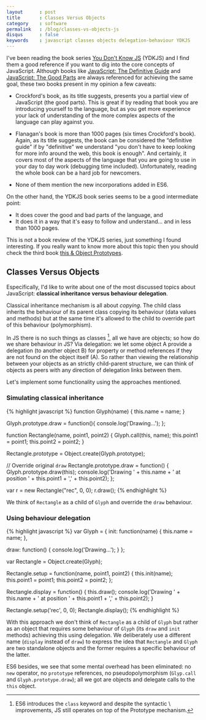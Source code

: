 ```yaml
---
layout      : post
title       : Classes Versus Objects
category    : software
permalink   : /blog/classes-vs-objects-js
disqus      : false
keywords    : javascript classes objects delegation-behaviour YDKJS
---
```


I've been reading the book series [You Don't Know JS] (YDKJS) and I find them
a good reference if you want to dig into the core concepts of JavaScript.
Although books like [JavaScript: The Definitive Guide] and
[JavaScript: The Good Parts] are always referenced for achieving
the same goal, these two books present in my opinion a few caveats:

  - Crockford's book, as its title suggests, presents you
    a partial view of JavaScript (the good parts). This is great if by
    reading that book you are introducing yourself to the language,
    but as you get more experience your lack of understanding of
    the more complex aspects of the language can play against you.

  - Flanagan's book is more than 1000 pages (six times Crockford's book).
    Again, as its title suggests, the book can be considered the
    “definitive guide” if by "definitive" we understand "you don't have
    to keep looking for more info around the web, this book is enough".
    And certainly, it covers most of the aspects of the language
    that you are going to use in your day to day work (debugging time
    included). Unfortunately, reading the whole book can be a hard job
    for newcomers.

  - None of them mention the new incorporations added in ES6.

On the other hand, the YDKJS book series seems to be a good intermediate
point:
  - It does cover the good and bad parts of the language, and
  - It does it in a way that it's easy to follow and understand... and
    in less than 1000 pages.

This is not a book review of the YDKJS series, just
something I found interesting. If you really want to know more about this
topic then you should check the third book [this & Object Prototypes].

## Classes Versus Objects
Especifically, I'd like to write about one of the most discussed topics
about JavaScript: **classical inheritance versus behaviour delegation**.

Classical inheritance mechanism is all about *copying*. The child class
inherits the behaviour of its parent class copying its behaviour (data values and
methods) but at the same time it's allowed to the child to override part of this
behaviour (polymorphism).

In JS there is no such things as classes [^1], all we have are objects;
so how do we share behaviour in JS? Via delegation: we let some object A provide
a delegation (to another object B) for property or method references if they
are not found on the object itself (A).
So rather than viewing the relationship between your objects as an strictly
child-parent structure, we can think of objects as peers with any direction
of delegation links between them.

[^1]: ES6 introduces the `class` keyword and despite the syntactic \\
      improvements, JS still operates on top of the Prototype mechanism.

Let's implement some functionality using the approaches mentioned.

### Simulating classical inheritance

{% highlight javascript %}
function Glyph(name) {
  this.name = name;
}

Glyph.prototype.draw = function(){
  console.log('Drawing...');
};

function Rectangle(name, point1, point2) {
  Glyph.call(this, name);
  this.point1 = point1;
  this.point2 = point2;
}

Rectangle.prototype = Object.create(Glyph.prototype);

// Override original `draw`
Rectangle.prototype.draw = function() {
  Glyph.prototype.draw(this);
  console.log('Drawing ' + this.name + ' at position ' + this.point1 + ',' + this.point2);
};

var r = new Rectangle("rec", 0, 0);
r.draw();
{% endhighlight %}

We think of `Rectangle` as a child of `Glyph` and override the `draw` behaviour.

### Using behaviour delegation

{% highlight javascript %}
var Glyph = {
  init: function(name) {
    this.name = name;
  },

  draw: function() {
    console.log('Drawing...');
  }
};

var Rectangle = Object.create(Glyph);

Rectangle.setup = function(name, point1, point2) {
  this.init(name);
  this.point1 = point1;
  this.point2 = point2;
};

Rectangle.display = function() {
  this.draw();
  console.log('Drawing ' + this.name + ' at position ' + this.point1 + ',' + this.point2);
}

Rectangle.setup('rec', 0, 0);
Rectangle.display();
{% endhighlight %}

With this approach we don't think of `Rectangle` as a child of `Glyph` but rather
as an object that requires some behaviour of `Glyph` (its `draw` and `init` methods)
achieving this using delegation. We deliberately use a different name (`display`
instead of `draw`) to express the idea that `Rectangle` and `Glyph` are two
standalone objects and the former requires a specific behaviour of the latter.

ES6 besides, we see that some mental overhead has been eliminated:
no `new` operator, no `prototype` references, no pseudopolymorphism
(`Glyp.call` and `Glyph.prototype.draw`); all we got are objects and delegate
calls to the `this` object.

[You Don't Know JS]: https://github.com/getify/You-Dont-Know-JS
[JavaScript: The Definitive Guide]: https://www.amazon.com/JavaScript-Definitive-Guide-Activate-Guides/dp/0596805527
[JavaScript: The Good Parts]: https://www.amazon.com/JavaScript-Good-Parts-Douglas-Crockford/dp/0596517742/
[this & Object Prototypes]: https://github.com/getify/You-Dont-Know-JS/tree/master/this%20%26%20object%20prototypes